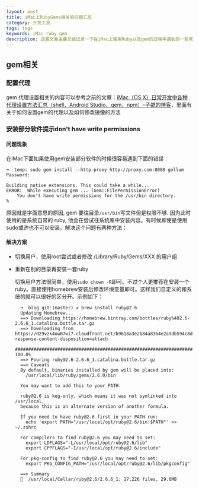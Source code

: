 ```yaml
---
layout: post
title: iMac上RubyGems相关的问题汇总
category: 开发工具
tags: tags
keywords: iMac ruby gem
description: 这篇文章主要总结记录一下在iMac上使用Ruby以及gem的过程中遇到的一些常见问题，免得以后每次去谷歌。
---
```


## gem相关

### 配置代理

gem 代理设置相关的内容可以参考之前的文章：[iMac（OS X）日常开发中各种代理设置方法汇总（shell、Android Studio、gem、npm）-子勰的博客](http://blog.bihe0832.com/proxy.html)，里面有关于如何设置gem的代理以及如何修改镜像的方法

### 安装部分软件提示don't have write permissions

#### 问题现象

在iMac下面如果使用gem安装部分软件的时候很容易遇到下面的错误：
	
	
	➜  temp: sudo gem install --http-proxy http://proxy.com:8080 gollum
	Password:
	
	Building native extensions. This could take a while...
	ERROR:  While executing gem ... (Gem::FilePermissionError)
	    You don't have write permissions for the /usr/bin directory.
	%	
	
原因就是字面意思的原因, gem 要往目录`/usr/bin`写文件但是权限不够. 因为此时使用的是系统自带的 ruby, 他会在尝试往系统库中安装内容。有时候即使是使用sudo或许也不可以安装。解决这个问题有两种方法：

#### 解决方案

- 切换用户，使用root尝试或者修改 /Library/Ruby/Gems/XXX 的用户组

- 重新在别的目录再安装一套ruby

	切换用户方法很简单，使用`sudo chown -R`即可。不过个人更推荐在安装一个ruby。直接使用homebrew安装后修改环境变量即可。这样我们自定义的和系统的就可以很好的区分开。示例如下：
	
		➜  blog git:(master) ✗ brew install ruby@2.6
		Updating Homebrew...
		==> Downloading https://homebrew.bintray.com/bottles/ruby%402.6-2.6.6_1.catalina.bottle.tar.gz
		==> Downloading from https://d29vzk4ow07wi7.cloudfront.net/b9618a3e2b84a8364e2a9db594c8def107996030155908d1d2f932c97720ef46?response-content-disposition=attach
		######################################################################## 100.0%
		==> Pouring ruby@2.6-2.6.6_1.catalina.bottle.tar.gz
		==> Caveats
		By default, binaries installed by gem will be placed into:
		  /usr/local/lib/ruby/gems/2.6.0/bin
		
		You may want to add this to your PATH.
		
		ruby@2.6 is keg-only, which means it was not symlinked into /usr/local,
		because this is an alternate version of another formula.
		
		If you need to have ruby@2.6 first in your PATH run:
		  echo 'export PATH="/usr/local/opt/ruby@2.6/bin:$PATH"' >> ~/.zshrc
		
		For compilers to find ruby@2.6 you may need to set:
		  export LDFLAGS="-L/usr/local/opt/ruby@2.6/lib"
		  export CPPFLAGS="-I/usr/local/opt/ruby@2.6/include"
		
		For pkg-config to find ruby@2.6 you may need to set:
		  export PKG_CONFIG_PATH="/usr/local/opt/ruby@2.6/lib/pkgconfig"
		
		==> Summary
		🍺  /usr/local/Cellar/ruby@2.6/2.6.6_1: 17,226 files, 29.6MB
		
	

